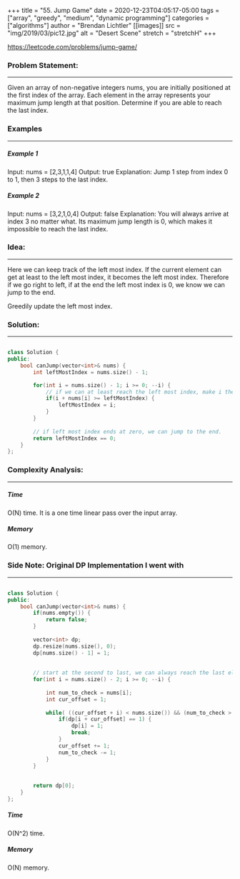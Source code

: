 +++
title = "55. Jump Game"
date = 2020-12-23T04:05:17-05:00
tags = ["array", "greedy", "medium", "dynamic programming"]
categories = ["algorithms"]
author = "Brendan Lichtler"
[[images]]
  src = "img/2019/03/pic12.jpg"
  alt = "Desert Scene"
  stretch = "stretchH"
+++

https://leetcode.com/problems/jump-game/

<h3>Problem Statement:</h3>
<hr> 

Given an array of non-negative integers nums, you are initially positioned at the first index of the array.
Each element in the array represents your maximum jump length at that position.
Determine if you are able to reach the last index.


<h3>Examples</h3>
<hr>

<h5><b>Example 1</b></h5>
Input: nums = [2,3,1,1,4]
Output: true
Explanation: Jump 1 step from index 0 to 1, then 3 steps to the last index.


<h5><b>Example 2</b></h5>
Input: nums = [3,2,1,0,4]
Output: false
Explanation: You will always arrive at index 3 no matter what. Its maximum jump length is 0, which makes it impossible to reach the last index.



<h3>Idea:</h3>
<hr>

Here we can keep track of the left most index. If the current element can get at least to the left most index, it becomes the left most index.
Therefore if we go right to left, if at the end the left most index is 0, we know we can jump to the end. 

Greedily update the left most index.

<h3>Solution:</h3>
<hr>

``` C++ 

class Solution {
public:
    bool canJump(vector<int>& nums) {
        int leftMostIndex = nums.size() - 1;

        for(int i = nums.size() - 1; i >= 0; --i) {
            // if we can at least reach the left most index, make i the left most index.
            if(i + nums[i] >= leftMostIndex) {
                leftMostIndex = i;
            }
        }
        
        // if left most index ends at zero, we can jump to the end.
        return leftMostIndex == 0;
    }
};


```

<h3>Complexity Analysis:</h3>
<hr>

<h5><b>Time</b></h5>

O(N) time. It is a one time linear pass over the input array.

<h5><b>Memory</b></h5>

O(1) memory. 


<h3>Side Note: Original DP Implementation I went with</h3>
<hr>

``` c++

class Solution {
public:
    bool canJump(vector<int>& nums) {
        if(nums.empty()) {
            return false;
        }
        
        vector<int> dp;
        dp.resize(nums.size(), 0);
        dp[nums.size() - 1] = 1;
        
        
        // start at the second to last, we can always reach the last element
        for(int i = nums.size() - 2; i >= 0; --i) {
            
            int num_to_check = nums[i];
            int cur_offset = 1;
            
            while( ((cur_offset + i) < nums.size()) && (num_to_check > 0) ) {
                if(dp[i + cur_offset] == 1) {
                    dp[i] = 1;
                    break;
                }
                cur_offset += 1;
                num_to_check -= 1;
            }
        }
        
        
        return dp[0];
    }
};

```

<h5><b>Time</b></h5>

O(N^2) time. 

<h5><b>Memory</b></h5>

O(N) memory. 



